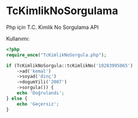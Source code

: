 # TcKimlikNoSorgulama
Php için T.C. Kimlik No Sorgulama API

Kullanımı: 

```php
<?php
require_once("TcKimlikNoSorgula.php");

if (TcKimlikNoSorgula::tcKimlikNo('10283995865')
    ->ad('kemal')
    ->soyad('dinç')
    ->dogumYili('2007')
    ->sorgula()) {
    echo 'Doğrulandı';
} else {
    echo 'Geçersiz';
}
```
